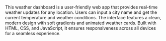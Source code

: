 This weather dashboard is a user-friendly web app that provides real-time weather updates for any location. Users can input a city name and get the current temperature and weather conditions. The interface features a clean, modern design with soft gradients and animated weather cards. Built with HTML, CSS, and JavaScript, it ensures responsiveness across all devices for a seamless experience.

